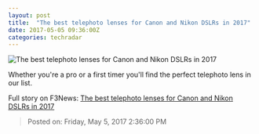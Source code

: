 ```yaml
---
layout: post
title:  "The best telephoto lenses for Canon and Nikon DSLRs in 2017"
date: 2017-05-05 09:36:00Z
categories: techradar
---
```


![The best telephoto lenses for Canon and Nikon DSLRs in 2017](http://cdn.mos.cms.futurecdn.net/9mRDyAsRPqgwUAFM9C2Pnn-1200-80.jpg)

Whether you're a pro or a first timer you'll find the perfect telephoto lens in our list.


Full story on F3News: [The best telephoto lenses for Canon and Nikon DSLRs in 2017](http://www.f3nws.com/n/TeFEAD)

> Posted on: Friday, May 5, 2017 2:36:00 PM
